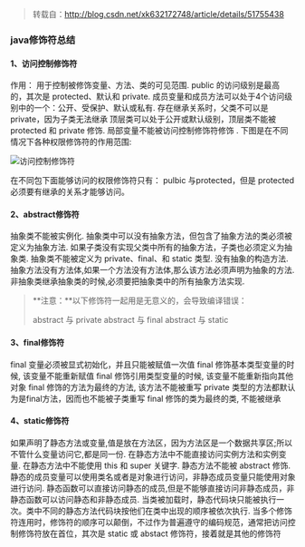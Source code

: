 > 转载自：http://blog.csdn.net/xk632172748/article/details/51755438

### java修饰符总结

#### 1、访问控制修饰符

作用： 用于控制被修饰变量、方法、类的可见范围. 
public 的访问级别是最高的，其次是 protected、默认和 private. 
成员变量和成员方法可以处于4个访问级别中的一个：公开、受保护、默认或私有. 
存在继承关系时，父类不可以是 private，因为子类无法继承 
顶层类可以处于公开或默认级别，顶层类不能被 protected 和 private 修饰. 
局部变量不能被访问控制修饰符修饰 . 
下图是在不同情况下各种权限修饰符的作用范围: 

![访问控制修饰符](E:\笔记\笔试面试记录\图片\访问控制修饰符.jpg)

在不同包下面能够访问的权限修饰符只有： pulbic 与protected，但是 protected 必须要有继承的关系才能够访问。

#### 2、abstract修饰符

抽象类不能被实例化. 
抽象类中可以没有抽象方法，但包含了抽象方法的类必须被定义为抽象方法. 
如果子类没有实现父类中所有的抽象方法，子类也必须定义为抽象类. 
抽象类不能被定义为 private、final、和 static 类型. 
没有抽象的构造方法. 
抽象方法没有方法体,如果一个方法没有方法体,那么该方法必须声明为抽象的方法. 
非抽象类继承抽象类的时候,必须要把抽象类中的所有抽象方法实现.

>**注意：**以下修饰符一起用是无意义的，会导致编译错误： 
>
>abstract 与 private 
>abstract 与 final 
>abstract 与 static



#### 3、final修饰符

final 变量必须被显式初始化，并且只能被赋值一次值 
final 修饰基本类型变量的时候, 该变量不能重新赋值 
final 修饰引用类型变量的时候, 该变量不能重新指向其他对象 
final 修饰的方法为最终的方法, 该方法不能被重写 
private 类型的方法都默认为是final方法，因而也不能被子类重写 
final 修饰的类为最终的类, 不能被继承

#### 4、static修饰符

如果声明了静态方法或变量,值是放在方法区，因为方法区是一个数据共享区;所以不管什么变量访问它,都是同一份. 
在静态方法中不能直接访问实例方法和实例变量. 
在静态方法中不能使用 this 和 super 关键字. 
静态方法不能被 abstract 修饰. 
静态的成员变量可以使用类名或者是对象进行访问，非静态成员变量只能使用对象进行访问. 
静态函数可以直接访问静态的成员,但是不能够直接访问非静态成员，非静态函数可以访问静态和非静态成员. 
当类被加载时，静态代码块只能被执行一次。类中不同的静态方法代码块按他们在类中出现的顺序被依次执行. 
当多个修饰符连用时，修饰符的顺序可以颠倒，不过作为普遍遵守的编码规范，通常把访问控制修饰符放在首位，其次是 static 或 abstact 修饰符，接着就是其他的修饰符